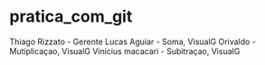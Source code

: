 # pratica_com_git
Thiago Rizzato - Gerente
Lucas Aguiar - Soma, VisualG
Orivaldo - Mutiplicaçao, VisualG
Vinicius macacari - Subitraçao, VisualG
